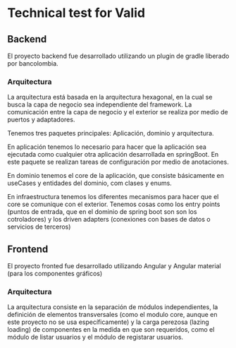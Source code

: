 # Technical test for Valid

## Backend

El proyecto backend fue desarrollado utilizando un plugin de gradle liberado por bancolombia.

### Arquitectura

La arquitectura está basada en la arquitectura hexagonal, en la cual se busca la capa de negocio sea independiente del framework. La comunicación entre la capa de negocio y el exterior se realiza por medio de puertos y adaptadores.

Tenemos tres paquetes principales: Aplicación, dominio y arquitectura.

En aplicación tenemos lo necesario para hacer que la aplicación sea ejecutada como cualquier otra aplicación desarrollada en springBoot. En este paquete se realizan tareas de configuración por medio de anotaciones.

En dominio tenemos el core de la aplicación, que consiste básicamente en useCases y entidades del dominio, com clases y enums.

En infraestructura tenemos los diferentes mecanismos para hacer que el core se comunique con el exterior. Tenemos cosas como los entry points (puntos de entrada, que en el dominio de spring boot son son los cotroladores) y los driven adapters (conexiones con bases de datos o servicios de terceros)

## Frontend

El proyecto fronted fue desarrollado utilizando Angular y Angular material (para los componentes gráficos)

### Arquitectura

La arquitectura consiste en la separación de módulos independientes, la definición de elementos transversales (como el modulo core, aunque en este proyecto no se usa específicamente) y la carga perezosa (lazing loading) de componentes en la medida en que son requeridos, como el módulo de listar usuarios y el módulo de registarar usuarios. 



